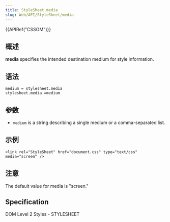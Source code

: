 ```yaml
---
title: StyleSheet.media
slug: Web/API/StyleSheet/media
---
```

{{APIRef("CSSOM")}}

## 概述

**media** specifies the intended destination medium for style information.

## 语法

```plain
medium = stylesheet.media
stylesheet.media =medium
```

## 参数

- `medium` is a string describing a single medium or a comma-separated list.

## 示例

```plain
<link rel="StyleSheet" href="document.css" type="text/css" media="screen" />
```

## 注意

The default value for media is "screen."

## Specification

DOM Level 2 Styles - STYLESHEET
